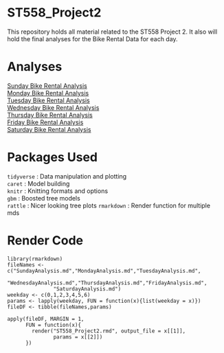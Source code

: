 # ST558_Project2
This repository holds all material related to the ST558 Project 2. It also will hold the final analyses for the Bike Rental Data for each day.

# Analyses

[Sunday Bike Rental Analysis](SundayAnalysis.md)  
[Monday Bike Rental Analysis](MondayAnalysis.md)  
[Tuesday Bike Rental Analysis](TuesdayAnalysis.md)  
[Wednesday Bike Rental Analysis](WednesdayAnalysis.md)  
[Thursday Bike Rental Analysis](ThursdayAnalysis.md)  
[Friday Bike Rental Analysis](FridayAnalysis.md)  
[Saturday Bike Rental Analysis](SaturdayAnalysis.md)  

# Packages Used

`tidyverse` : Data manipulation and plotting  
`caret` : Model building  
`knitr` : Knitting formats and options  
`gbm` : Boosted tree models  
`rattle` : Nicer looking tree plots 
`rmarkdown` : Render function for multiple mds
  
# Render Code    

```{r}
library(rmarkdown)
fileNames <- c("SundayAnalysis.md","MondayAnalysis.md","TuesdayAnalysis.md",
               "WednesdayAnalysis.md","ThursdayAnalysis.md","FridayAnalysis.md",
               "SaturdayAnalysis.md")
weekday <- c(0,1,2,3,4,5,6)
params <- lapply(weekday, FUN = function(x){list(weekday = x)})
fileDF <- tibble(fileNames,params)

apply(fileDF, MARGIN = 1,
      FUN = function(x){
        render("ST558_Project2.rmd", output_file = x[[1]],
               params = x[[2]])
      })
```
